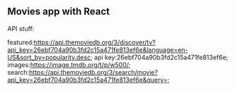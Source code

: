 ## Movies app with React

API stuff:

featured:https://api.themoviedb.org/3/discover/tv?api_key=26ebf704a90b3fd2c15a471fe813ef6e&language=en-US&sort_by=popularity.desc;
api key:26ebf704a90b3fd2c15a471fe813ef6e;
images:https://image.tmdb.org/t/p/w500/;
search:https://api.themoviedb.org/3/search/movie?api_key=26ebf704a90b3fd2c15a471fe813ef6e&query=;
